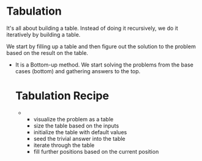 # Tabulation
It's all about building a table. 
Instead of doing it recursively, we do it iteratively by building a table.
    
We start by filling up a table and then figure out the solution to the problem based on the result on the table.

* It is a Bottom-up method. We start solving the problems from the base cases (bottom) and gathering answers to the top.

    # Tabulation  Recipe
    * 
        * visualize the problem as a table
        * size the table based on the inputs
        * initialize the table with default values
        * seed the trivial answer into the table
        * iterate through the table
        * fill further positions based on the current position